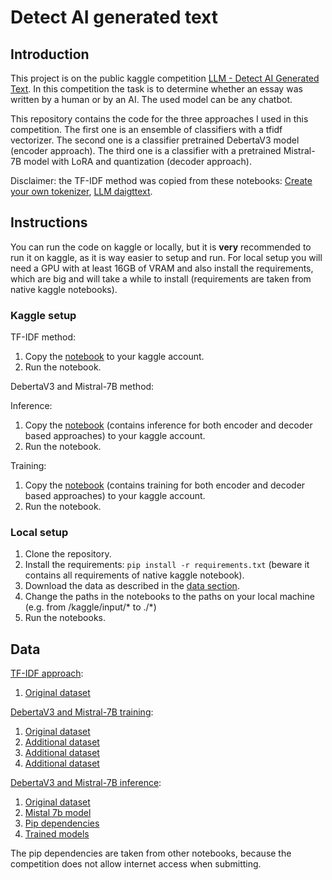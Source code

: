 # Detect AI generated text

## Introduction

This project is on the public kaggle competition [LLM - Detect AI Generated Text](https://www.kaggle.com/competitions/llm-detect-ai-generated-text). In this competition the task is to determine whether an essay was written by a human or by an AI. The used model can be any chatbot.

This repository contains the code for the three approaches I used in this competition. The first one is an ensemble of classifiers with a tfidf vectorizer. The second one is a classifier pretrained DebertaV3 model (encoder approach). The third one is a classifier with a pretrained Mistral-7B model with LoRA and quantization (decoder approach).

Disclaimer: the TF-IDF method was copied from these notebooks: [Create your own tokenizer](https://www.kaggle.com/code/datafan07/train-your-own-tokenizer/notebook), [LLM daigttext](https://www.kaggle.com/code/yongsukprasertsuk/llm-daigtext-0-961).

## Instructions

You can run the code on kaggle or locally, but it is **very** recommended to run it on kaggle, as it is way easier to setup and run. For local setup you will need a GPU with at least 16GB of VRAM and also install the requirements, which are big and will take a while to install (requirements are taken from native kaggle notebooks).

### Kaggle setup

TF-IDF method:

1. Copy the [notebook](https://www.kaggle.com/code/vojtchslavk/tf-idf-detect-ai) to your kaggle account.
2. Run the notebook.

DebertaV3 and Mistral-7B method:

Inference:

1. Copy the [notebook](https://www.kaggle.com/code/vojtchslavk/detect-ai-llm-inference) (contains inference for both encoder and decoder based approaches) to your kaggle account.
2. Run the notebook.

Training:

1. Copy the [notebook](https://www.kaggle.com/code/vojtchslavk/detect-ai-llm-train) (contains training for both encoder and decoder based approaches) to your kaggle account.
2. Run the notebook.

### Local setup

1. Clone the repository.
2. Install the requirements: `pip install -r requirements.txt` (beware it contains all requirements of native kaggle notebook).
3. Download the data as described in the [data section](##data).
4. Change the paths in the notebooks to the paths on your local machine (e.g. from /kaggle/input/* to ./*)
5. Run the notebooks.

## Data

[TF-IDF approach](https://www.kaggle.com/code/vojtchslavk/tf-idf-detect-ai):

1. [Original dataset](https://www.kaggle.com/competitions/llm-detect-ai-generated-text)

[DebertaV3 and Mistral-7B training](https://www.kaggle.com/code/vojtchslavk/detect-ai-llm-train):

1. [Original dataset](https://www.kaggle.com/competitions/llm-detect-ai-generated-text)
2. [Additional dataset](https://www.kaggle.com/datasets/radek1/llm-generated-essays/)
3. [Additional dataset](https://www.kaggle.com/datasets/alejopaullier/daigt-external-dataset/)
4. [Additional dataset](https://www.kaggle.com/datasets/nbroad/daigt-data-llama-70b-and-falcon180b/)

[DebertaV3 and Mistral-7B inference](https://www.kaggle.com/code/vojtchslavk/detect-ai-llm-inference):

1. [Original dataset](https://www.kaggle.com/competitions/llm-detect-ai-generated-text)
2. [Mistal 7b model](https://www.kaggle.com/datasets/datafan07/mistral-7b-v0-1/)
3. [Pip dependencies](https://www.kaggle.com/code/hotchpotch/llm-detect-pip)
4. [Trained models](https://www.kaggle.com/code/vojtchslavk/detect-ai-llm-train)

The pip dependencies are taken from other notebooks, because the competition does not allow internet access when submitting.